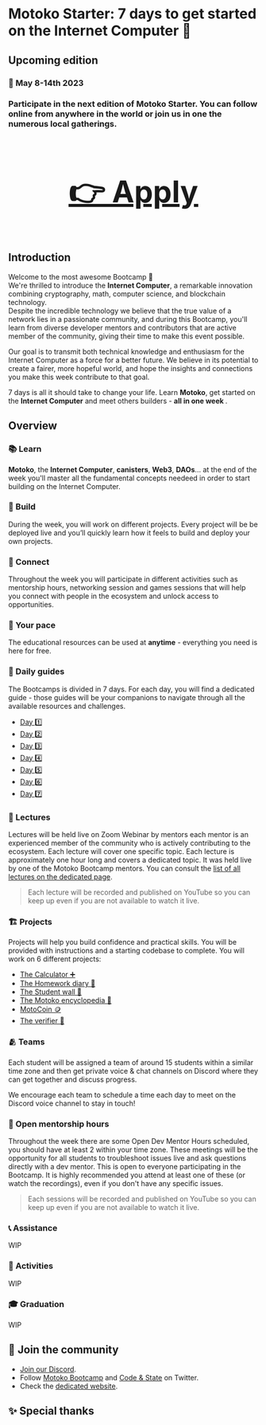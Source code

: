 # Motoko Starter: 7 days to get started on the Internet Computer 🏁 
## Upcoming edition
### 📆 May 8-14th 2023
### Participate in the next edition of Motoko Starter. You can follow online from anywhere in the world or join us in one the numerous local gatherings. 
### <h3 align="center" style="font-size: 60px;text-decoration: underline;">  <a style="font-weight: bold; " href="https://forms.gle/E6L7dytdzhVJ5bVK8"> 👉 Apply </a> </h3>
## Introduction
Welcome to the most awesome Bootcamp 👋 <br/>
We're thrilled to introduce the **Internet Computer**, a remarkable innovation combining cryptography, math, computer science, and blockchain technology. <br/> 
Despite the incredible technology we believe that the true value of a network lies in a passionate community, and during this Bootcamp, you'll learn from diverse developer mentors and contributors that are active member of the community, giving their time to make this event possible. <br/>

Our goal is to transmit both technical knowledge and enthusiasm for the Internet Computer as a force for a better future. We believe in its potential to create a fairer, more hopeful world, and hope the insights and connections you make this week contribute to that goal. <br/>

7 days is all it should take to change your life. Learn **Motoko**, get started on the **Internet Computer** and meet others builders - <b> all in one week </b>.
## Overview
### 📚 Learn 
**Motoko**, the **Internet Computer**, **canisters**, **Web3**, **DAOs**... at the end of the week you'll master all the fundamental concepts needeed in order to start building on the Internet Computer.
### 👷 Build 
During the week, you will work on different projects. Every project will be  be deployed live and you’ll quickly learn how it feels to build and deploy your own projects.
### 🍻 Connect 
Throughout the week you will participate in different activities such as mentorship hours, networking session and games sessions that will help you connect with people in the ecosystem and unlock access to opportunities. 
### 🌱 Your pace
The educational resources can be used at **anytime** </b> - everything you need is here for free. 
### 📜 Daily guides
The Bootcamps is divided in 7 days. 
For each day, you will find a dedicated guide - those guides will be your companions to navigate through all the available resources and challenges.
- [Day 1️⃣](./days/day-1/README.MD) 
- [Day 2️⃣](./days/day-2/README.MD) 
- [Day 3️⃣](./days/day-3/README.MD) 
- [Day 4️⃣](./days/day-4/README.MD) 
- [Day 5️⃣](./days/day-5/README.MD) 
- [Day 6️⃣](./days/day-6/README.MD) 
- [Day 7️⃣](./days/day-7/README.MD) 
### 🍿 Lectures
Lectures will be held live on Zoom Webinar by mentors each mentor is an experienced member of the community who is actively contributing to the ecosystem. Each lecture will cover one specific topic.
Each lecture is approximately one hour long and covers a dedicated topic. It was held live by one of the Motoko Bootcamp mentors.
You can consult the [list of all lectures on the dedicated page](./lectures/LECTURES.MD).
> Each lecture will be recorded and published on YouTube so you can keep up even if you are not available to watch it live.
### 🏗️ Projects 
Projects will help you build confidence and practical skills. You will be provided with instructions and a starting codebase to complete. 
You will work on 6 different projects:
- [The Calculator ➕](./days/day-1/project/README.MD)
- [The Homework diary 📔](./days/day-2/project/README.MD)
- [The Student wall 🎨](./days/day-3/project/README.MD)
- [The Motoko encyclopedia 📓](./days/day-4/project/README.MD)
- [MotoCoin 🪙](./days//day-5/project/README.MD)
- [The verifier 🧐](./days/day-6/project/README.MD)
###  🫂 Teams 
Each student will be assigned a team of around 15 students within a similar time zone and then get private voice & chat channels on Discord where they can get together and discuss progress. 

We encourage each team to schedule a time each day to meet on the Discord voice channel to stay in touch! 
### 🐥 Open mentorship hours 
Throughout the week there are some Open Dev Mentor Hours scheduled, you should have at least 2 within your time zone.
These meetings will be the opportunity for all students to troubleshoot issues live and ask questions directly with a dev mentor.
This is open to everyone participating in the Bootcamp.
It is highly recommended you attend at least one of these (or watch the recordings), even if you don't have any specific issues.
> Each sessions will be recorded and published on YouTube so you can keep up even if you are not available to watch it live.
### 📞 Assistance 
WIP 
### 🤹 Activities 
WIP
### 🎓 Graduation
WIP
## 👦 Join the community
- [Join our Discord](https://discord.gg/JS9g2ahtDs).
- Follow [Motoko Bootcamp](https://twitter.com/MotokoSchool) and [Code & State](https://twitter.com/codeandstate) on Twitter. 
- Check the [dedicated website](https://motokobootcamp.com/).
## ✨ Special thanks 